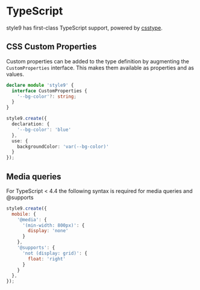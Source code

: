 # TypeScript

style9 has first-class TypeScript support, powered by [csstype](https://github.com/frenic/csstype).

## CSS Custom Properties

Custom properties can be added to the type definition by augmenting the `CustomProperties` interface. This makes them available as properties and as values.

```typescript
declare module 'style9' {
  interface CustomProperties {
    '--bg-color'?: string;
  }
}

style9.create({
  declaration: {
    '--bg-color': 'blue'
  },
  use: {
    backgroundColor: 'var(--bg-color)'
  }
});
```

## Media queries

For TypeScript < 4.4 the following syntax is required for media queries and @supports

```javascript
style9.create({
  mobile: {
    '@media': {
      '(min-width: 800px)': {
        display: 'none'
      }
    },
    '@supports': {
      'not (display: grid)': {
        float: 'right'
      }
    }
  },
});
```
